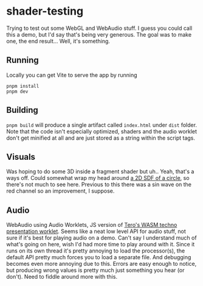 # shader-testing

Trying to test out some WebGL and WebAudio stuff. I guess you could call this a demo, but I'd say that's being very generous. The goal was to make one, the end result... Well, it's something.

## Running

Locally you can get Vite to serve the app by running

```
pnpm install
pnpm dev
```

## Building

`pnpm build` will produce a single artifact called `index.html` under `dist` folder. Note that the code isn't especially optimized, shaders and the audio worklet don't get minified at all and are just stored as a string within the script tags.

## Visuals

Was hoping to do some 3D inside a fragment shader but uh.. Yeah, that's a ways off. Could somewhat wrap my head around [a 2D SDF of a circle](https://iquilezles.org/articles/distfunctions2d/), so there's not much to see here. Previous to this there was a sin wave on the red channel so an improvement, I suppose.

## Audio

WebAudio using Audio Worklets, JS version of [Tero's WASM techno presentation worklet](https://github.com/teropa/wasm-techno). Seems like a neat low level API for audio stuff, not sure if it's best for playing audio on a demo. Can't say I understand much of what's going on here, wish I'd had more time to play around with it. Since it runs on its own thread it's pretty annoying to load the processor(s), the default API pretty much forces you to load a separate file. And debugging becomes even more annoying due to this. Errors are easy enough to notice, but producing wrong values is pretty much just something you hear (or don't). Need to fiddle around more with this.